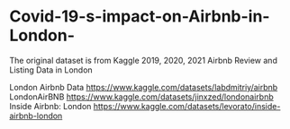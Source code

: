 # Covid-19-s-impact-on-Airbnb-in-London-

The original dataset is from Kaggle 2019, 2020, 2021 Airbnb Review and Listing Data in London

London Airbnb Data https://www.kaggle.com/datasets/labdmitriy/airbnb
LondonAirBNB https://www.kaggle.com/datasets/jinxzed/londonairbnb
Inside Airbnb: London https://www.kaggle.com/datasets/levorato/inside-airbnb-london
